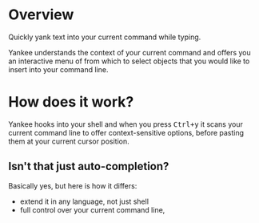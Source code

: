 # Overview

Quickly yank text into your current command while typing.

Yankee understands the context of your current command and offers you an interactive menu of
from which to select objects that you would like to insert into your command line.

<!-- screencast of demo here -->

# How does it work?

Yankee hooks into your shell and when you press <kbd>Ctrl+y</kbd> it scans your current 
command line to offer context-sensitive options, before pasting them at your current cursor position.

## Isn't that just auto-completion?

Basically yes, but here is how it differs:

* extend it in any language, not just shell
* full control over your current command line,




